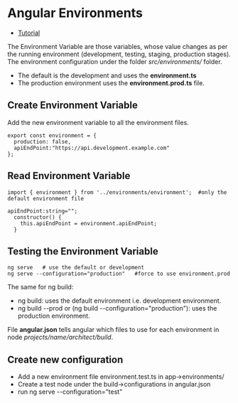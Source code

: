 # Angular Environments
- [Tutorial](https://www.tektutorialshub.com/angular/angular-environment-variables/)

The Environment Variable are those variables, whose value changes as per the running environment (development, testing, staging, production stages).
The environment configuration under the folder *src/environments/* folder.
- The default is the development and uses the **environment.ts** 
- The production environment uses the **environment.prod.ts** file.

## Create Environment Variable
Add the new environment variable to all the environment files.
```
export const environment = {
  production: false,
  apiEndPoint:"https://api.development.example.com"
};
```
## Read Environment Variable
```
import { environment } from '../environments/environment';  #only the default environment file

apiEndPoint:string="";
  constructor() {
    this.apiEndPoint = environment.apiEndPoint;
  }
```

## Testing the Environment Variable
```
ng serve   # use the default or development
ng serve --configuration="production"   #force to use environment.prod
```
The same for ng build:
- ng build: uses the default environment i.e. development environment.
- ng build --prod or (ng build --configuration="production"): uses the production environment.

File **angular.json** tells angular which files to use for each environment in node *projects/name/architect/build*.

## Create new configuration
- Add a new environment file environment.test.ts in app->environments/  
- Create a test node under the build->configurations  in angular.json
- run ng serve --configuration="test"   
